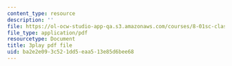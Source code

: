 ```yaml
---
content_type: resource
description: ''
file: https://ol-ocw-studio-app-qa.s3.amazonaws.com/courses/8-01sc-classical-mechanics-fall-2016/ba2e2e093c521dd5eaa513e85d6bee68_QAdiRwOLl0A.pdf
file_type: application/pdf
resourcetype: Document
title: 3play pdf file
uid: ba2e2e09-3c52-1dd5-eaa5-13e85d6bee68
---
```

